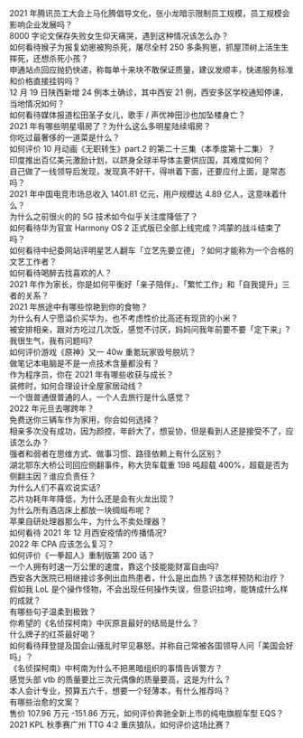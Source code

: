 2021 年腾讯员工大会上马化腾倡导文化，张小龙暗示限制员工规模，员工规模会影响企业发展吗？  
8000 字论文保存失败女生仰天痛哭，遇到这种情况该怎么办？  
如何看待猴子为报复幼崽被狗杀死，屠尽全村 250 多条狗崽，抓屋顶树上活生生摔死，还想杀死小孩？  
申通站点回应抛扔快递，称每单十来块不敢保证质量，建议发顺丰，快递服务标准和价格直接挂钩吗？  
12 月 19 日陕西新增 24 例本土确诊，其中西安 21 例，西安多区学校通知停课，当地情况如何？  
如何看待媒体报道松田圣子女儿，歌手 / 声优神田沙也加坠楼身亡？  
2021 年有哪些明星塌房了？为什么这么多明星陆续塌房？  
你吃过最奢侈的一道菜是什么？  
如何评价 10 月动画《无职转生》part.2 的第二十三集（本季度第十二集）？  
印度推出百亿美元激励计划，以跻身全球半导体主要供应国，其难度如何？  
自己做了一线领导后发现，发现真不好干，得哄着下面，还要应付上面，是常态吗？  
2021 年中国电竞市场总收入 1401.81 亿元，用户规模达 4.89 亿人，这意味着什么？  
为什么之前很火的的 5G 技术如今似乎关注度降低了？  
如何看待华为官宣 Harmony OS 2 正式版已全部上线完成？鸿蒙的战斗结束了吗？  
如何看待中纪委网站评明星艺人翻车「立艺先要立德」？如何才能称为一个合格的文艺工作者？  
如何看待喝醉去找喜欢的人？  
2021 年作为家长，你是如何平衡好「亲子陪伴」、「繁忙工作」和「自我提升」三者的关系？  
2021 年旅途中有哪些惊艳到你的食物？  
为什么有人宁愿溢价买华为，也不考虑性价比高还有现货的小米？  
被安排相亲，跟对方吃过几次饭，感觉不讨厌，妈妈问我年前要不要「定下来」? 我很生气，我有问题吗?  
如何评价游戏《原神》又一 40w 重氪玩家毁号脱坑？  
做笔记本电脑是不是一点技术含量都没有？  
作为程序员，你在 2021 年有哪些收获与成长？  
装修时，如何合理设计全屋家居动线？  
一个很普通很普通的人，一个人去旅行是什么感觉？  
2022 年元旦去哪跨年？  
免费送你三辆车作为家用，你会如何选择？  
相亲多次没有成功，因为颜控，年龄大了，想妥协，但是看到人还是接受不了，应该怎么办？  
强者和弱者在思维方式、做事习惯、路径依赖上有什么区别？  
湖北鄂东大桥公司回应侧翻事件，称大货车载重 198 吨超载 400%，超载是否为侧翻主因？谁应负责任？  
为什么人们不喜欢说实话?  
芯片功耗年年降低，为什么还是会有火龙出现？  
为什么所有酒店床上都放一块绸缎布呢？  
苹果自研处理器那么牛，为什么不卖处理器？  
如何看待 2021 年 12 月西安疫情的传播情况?  
2022 年 CPA 应该怎么复习？  
如何评价《一拳超人》重制版第 200 话？  
一个人拥有时速一万公里的速度，靠这个技能能财富自由吗?  
西安各大医院已相继接诊多例出血热患者，什么是出血热？该怎样预防和治疗？  
假如我 LoL 是个操作怪物，不会出现任何操作失误，但意识拉垮，能铸成什么样的成就？  
有哪些句子温柔到极致？  
你希望的《名侦探柯南》中灰原哀最好的结局是什么？  
什么牌子的红茶最好喝？  
如何看待拜登提及国会山骚乱时罕见暴怒，并称自己常被各国领导人问「美国会好吗」？  
《名侦探柯南》中柯南为什么不把黑暗组织的事情告诉警方？  
感觉头部 vtb 的质量要比三次元偶像的质量要高，这是为什么？  
本人会计专业，预算五六千，想要一个轻薄本，有什么推荐吗？  
有哪些治愈的文案？  
售价 107.96 万元 -151.86 万元，如何评价奔驰全新上市的纯电旗舰车型 EQS？  
2021 KPL 秋季赛广州 TTG 4:2 重庆狼队，如何评价这场比赛？  
